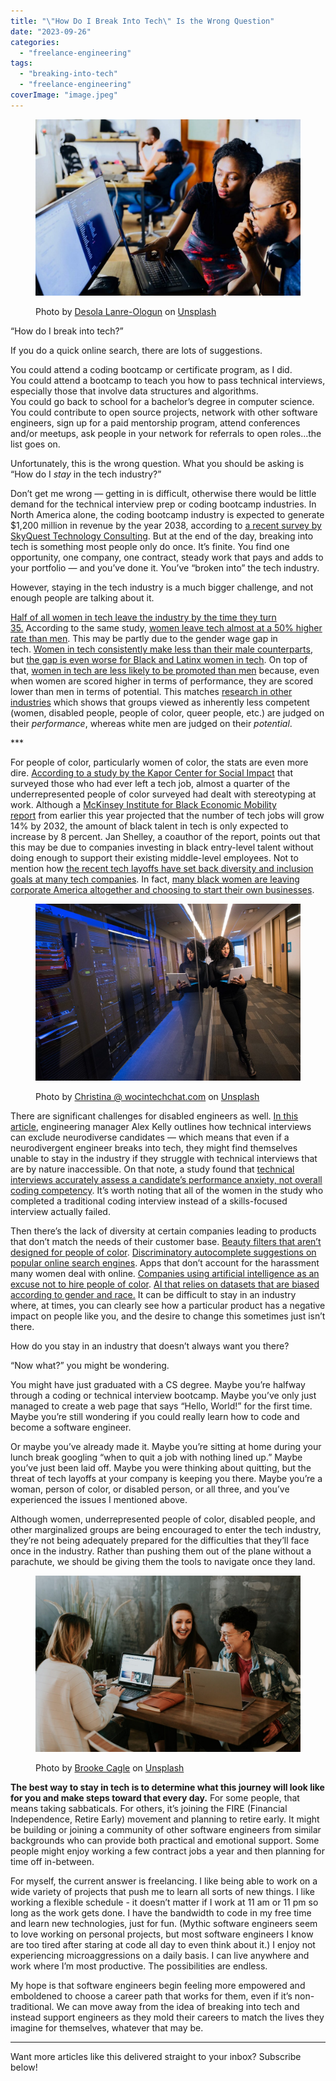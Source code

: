 ```yaml
---
title: "\"How Do I Break Into Tech\" Is the Wrong Question"
date: "2023-09-26"
categories: 
  - "freelance-engineering"
tags: 
  - "breaking-into-tech"
  - "freelance-engineering"
coverImage: "image.jpeg"
---
```


<figure>

![](images/image-1024x682.jpeg)

<figcaption>

Photo by [Desola Lanre-Ologun](https://unsplash.com/@disruptxn?utm_source=unsplash&utm_medium=referral&utm_content=creditCopyText) on [Unsplash](https://unsplash.com/photos/IgUR1iX0mqM?utm_source=unsplash&utm_medium=referral&utm_content=creditCopyText)  


</figcaption>

</figure>

“How do I break into tech?”

If you do a quick online search, there are lots of suggestions.

You could attend a coding bootcamp or certificate program, as I did.  
You could attend a bootcamp to teach you how to pass technical interviews, especially those that involve data structures and algorithms.  
You could go back to school for a bachelor’s degree in computer science. You could contribute to open source projects, network with other software engineers, sign up for a paid mentorship program, attend conferences and/or meetups, ask people in your network for referrals to open roles…the list goes on.

Unfortunately, this is the wrong question. What you should be asking is “How do I _stay_ in the tech industry?”

Don’t get me wrong — getting in is difficult, otherwise there would be little demand for the technical interview prep or coding bootcamp industries. In North America alone, the coding bootcamp industry is expected to generate $1,200 million in revenue by the year 2038, according to [a recent survey by SkyQuest Technology Consulting](https://finance.yahoo.com/news/coding-bootcamp-market-worth-2317-152100209.html). But at the end of the day, breaking into tech is something most people only do once. It’s finite. You find one opportunity, one company, one contract, steady work that pays and adds to your portfolio — and you’ve done it. You’ve “broken into” the tech industry.

However, staying in the tech industry is a much bigger challenge, and not enough people are talking about it.

[Half of all women in tech leave the industry by the time they turn 35.](https://www.accenture.com/_acnmedia/PDF-134/Accenture-A4-GWC-Report-Final1.pdf) According to the same study, [women leave tech almost at a 50% higher rate than men](https://www.accenture.com/_acnmedia/PDF-134/Accenture-A4-GWC-Report-Final1.pdf). This may be partly due to the gender wage gap in tech. [Women in tech consistently make less than their male counterparts](https://www.pewresearch.org/science/2021/04/01/stem-jobs-see-uneven-progress-in-increasing-gender-racial-and-ethnic-diversity/), but [the gap is even worse for Black and Latinx women in tech](https://www.pewresearch.org/science/2021/04/01/stem-jobs-see-uneven-progress-in-increasing-gender-racial-and-ethnic-diversity/). On top of that, [women in tech are less likely to be promoted than men](https://mitsloan.mit.edu/ideas-made-to-matter/women-are-less-likely-men-to-be-promoted-heres-one-reason-why) because, even when women are scored higher in terms of performance, they are scored lower than men in terms of potential. This matches [research in other industries](https://hbr.org/2021/04/how-one-company-worked-to-root-out-bias-from-performance-reviews) which shows that groups viewed as inherently less competent (women, disabled people, people of color, queer people, etc.) are judged on their _performance_, whereas white men are judged on their _potential_.

\*\*\*[](https://medium.com/tech-diversity-files/the-real-reason-women-quit-tech-and-how-to-address-it-6dfb606929fd?source=post_page-----b13e5ee5cd6b--------------------------------)

For people of color, particularly women of color, the stats are even more dire. [According to a study by the Kapor Center for Social Impact](https://www.kaporcenter.org/wp-content/uploads/2017/08/TechLeavers2017.pdf) that surveyed those who had ever left a tech job, almost a quarter of the underrepresented people of color surveyed had dealt with stereotyping at work. Although a [McKinsey Institute for Black Economic Mobility report](https://fortune.com/2023/02/27/black-tech-talent-gap-job/) from earlier this year projected that the number of tech jobs will grow 14% by 2032, the amount of black talent in tech is only expected to increase by 8 percent. Jan Shelley, a coauthor of the report, points out that this may be due to companies investing in black entry-level talent without doing enough to support their existing middle-level employees. Not to mention how [the recent tech layoffs have set back diversity and inclusion goals at many tech companies](https://www.reuters.com/business/sustainable-business/big-tech-layoffs-may-further-disrupt-equity-diversity-efforts-2023-01-05/). In fact, [many black women are leaving corporate America altogether and choosing to start their own businesses](https://www.businessinsider.com/black-women-leaving-corporate-america-entreprenurship-startups-2022-12).

<figure>

![A black person with loose natural hair standing in a hallway holding a laptop while leaning against a room with computer servers inside.](images/1*igsdlN47ssOEiQ7oPhj3vA.jpeg)

<figcaption>

Photo by [Christina @ wocintechchat.com](https://unsplash.com/@wocintechchat?utm_source=unsplash&utm_medium=referral&utm_content=creditCopyText) on [Unsplash](https://unsplash.com/photos/glRqyWJgUeY?utm_source=unsplash&utm_medium=referral&utm_content=creditCopyText)

</figcaption>

</figure>

There are significant challenges for disabled engineers as well. [In this article](https://www.linkedin.com/pulse/interview-practices-questions-can-easily-exclude-talent-alex-kelly/), engineering manager Alex Kelly outlines how technical interviews can exclude neurodiverse candidates — which means that even if a neurodivergent engineer breaks into tech, they might find themselves unable to stay in the industry if they struggle with technical interviews that are by nature inaccessible. On that note, a study found that [technical interviews accurately assess a candidate’s performance anxiety, not overall coding competency](https://www.sciencedaily.com/releases/2020/07/200714101228.htm). It’s worth noting that all of the women in the study who completed a traditional coding interview instead of a skills-focused interview actually failed.

Then there’s the lack of diversity at certain companies leading to products that don’t match the needs of their customer base. [Beauty filters that aren’t designed for people of color](https://mashable.com/article/tiktok-glow-look-filter). [Discriminatory autocomplete suggestions on popular online search engines](https://www.wired.com/story/google-autocomplete-vile-suggestions/). Apps that don’t account for the harassment many women deal with online. [Companies using artificial intelligence as an excuse not to hire people of color](https://www.theverge.com/2023/3/27/23658385/levis-ai-generated-clothing-model-diversity-denim). [AI that relies on datasets that are biased according to gender and race.](https://uxdesign.cc/midjourney-is-incredible-but-you-can-see-there-are-definite-existing-biases-in-its-dataset-4b1131fb0533) It can be difficult to stay in an industry where, at times, you can clearly see how a particular product has a negative impact on people like you, and the desire to change this sometimes just isn’t there.

How do you stay in an industry that doesn’t always want you there?

“Now what?” you might be wondering.

You might have just graduated with a CS degree. Maybe you’re halfway through a coding or technical interview bootcamp. Maybe you’ve only just managed to create a web page that says “Hello, World!” for the first time. Maybe you’re still wondering if you could really learn how to code and become a software engineer.

Or maybe you’ve already made it. Maybe you’re sitting at home during your lunch break googling “when to quit a job with nothing lined up.” Maybe you’ve just been laid off. Maybe you were thinking about quitting, but the threat of tech layoffs at your company is keeping you there. Maybe you’re a woman, person of color, or disabled person, or all three, and you’ve experienced the issues I mentioned above.

Although women, underrepresented people of color, disabled people, and other marginalized groups are being encouraged to enter the tech industry, they’re not being adequately prepared for the difficulties that they’ll face once in the industry. Rather than pushing them out of the plane without a parachute, we should be giving them the tools to navigate once they land.

<figure>

![A group of people with computers sitting at a table while laughing and smiling.](images/1*NxYoDKsUFQljHpEKQCd2KA.jpeg)

<figcaption>

Photo by [Brooke Cagle](https://unsplash.com/@brookecagle?utm_source=unsplash&utm_medium=referral&utm_content=creditCopyText) on [Unsplash](https://unsplash.com/photos/g1Kr4Ozfoac?utm_source=unsplash&utm_medium=referral&utm_content=creditCopyText)

</figcaption>

</figure>

**The best way to stay in tech is to determine what this journey will look like for you and make steps toward that every day.** For some people, that means taking sabbaticals. For others, it’s joining the FIRE (Financial Independence, Retire Early) movement and planning to retire early. It might be building or joining a community of other software engineers from similar backgrounds who can provide both practical and emotional support. Some people might enjoy working a few contract jobs a year and then planning for time off in-between.

For myself, the current answer is freelancing. I like being able to work on a wide variety of projects that push me to learn all sorts of new things. I like working a flexible schedule - it doesn’t matter if I work at 11 am or 11 pm so long as the work gets done. I have the bandwidth to code in my free time and learn new technologies, just for fun. (Mythic software engineers seem to love working on personal projects, but most software engineers I know are too tired after staring at code all day to even think about it.) I enjoy not experiencing microaggressions on a daily basis. I can live anywhere and work where I’m most productive. The possibilities are endless.

My hope is that software engineers begin feeling more empowered and emboldened to choose a career path that works for them, even if it’s non-traditional. We can move away from the idea of breaking into tech and instead support engineers as they mold their careers to match the lives they imagine for themselves, whatever that may be.

* * *

Want more articles like this delivered straight to your inbox? Subscribe below!
